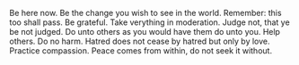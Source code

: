 Be here now.
Be the change you wish to see in the world.
Remember: this too shall pass.
Be grateful.
Take verything in moderation.
Judge not, that ye be not judged.
Do unto others as you would have them do unto you.
Help others.
Do no harm.
Hatred does not cease by hatred but only by love.
Practice compassion.
Peace comes from within, do not seek it without.
